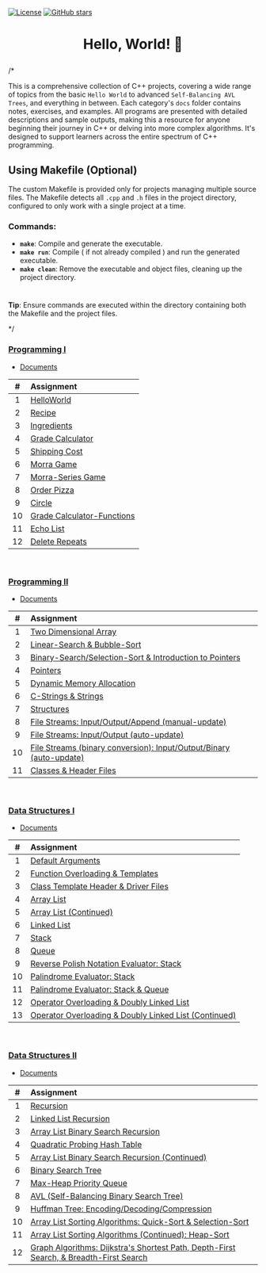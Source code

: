 [![License](https://img.shields.io/badge/license-MIT-blue)](https://github.com/nragland37/cpp-projects/blob/main/LICENSE)
[![GitHub stars](https://img.shields.io/github/stars/nragland37/cpp-projects.svg?style=social&label=Star&maxAge=2592000)](https://github.com/nragland37/cpp-projects/stargazers)

# <p align="center"> Hello, World! 🦖 </p>

/*

This is a comprehensive collection of C++ projects, covering a wide range of topics from the basic `Hello World` to advanced `Self-Balancing AVL Trees`, and everything in between. Each category's `docs` folder contains notes, exercises, and examples. All programs are presented with detailed descriptions and sample outputs, making this a resource for anyone beginning their journey in C++ or delving into more complex algorithms. It's designed to support learners across the entire spectrum of C++ programming.

## Using Makefile (Optional)
The custom Makefile is provided only for projects managing multiple source files. The Makefile detects all `.cpp` and `.h` files in the project directory, configured to only work with a single project at a time. 

### Commands:
- **`make`**: Compile and generate the executable.
- **`make run`**: Compile ( if not already compiled ) and run the generated executable.
- **`make clean`**: Remove the executable and object files, cleaning up the project directory.

#
**Tip**: Ensure commands are executed within the directory containing both the Makefile and the project files.

*/

### [Programming I](/programming-I)
* [Documents](programming-I/docs/)

| # | Assignment |
|:---:|:---|
| 1 | [HelloWorld](./programming-I/src/01-helloworld) | 
| 2 | [Recipe](./programming-I/src/02-recipe) | 
| 3 | [Ingredients](./programming-I/src/03-ingredients) | 
| 4 | [Grade Calculator](./programming-I/src/04-gradeCalc) |  
| 5 | [Shipping Cost](./programming-I/src/05-shippingCost) |  
| 6 | [Morra Game](./programming-I/src/06-morra) |
| 7 | [Morra-Series Game](./programming-I/src/07-morraSeries) |
| 8 | [Order Pizza](./programming-I/src/08-pizza) | 
| 9 | [Circle](./programming-I/src/09-circleArea) |
| 10 | [Grade Calculator-Functions](./programming-I/src/10-gradeCalc2) |
| 11 | [Echo List](./programming-I/src/11-echoList) |
| 12 | [Delete Repeats](./programming-I/src/12-deleteRepeats) |

<br>

### [Programming II](/programming-II)
* [Documents](programming-II/docs/)

| # | Assignment |
|:---:|:---|
| 1 | [Two Dimensional Array](./programming-II/src/01-twoDimensionalArray) |
| 2 | [Linear-Search & Bubble-Sort](./programming-II/src/02-linearSearch-BubbleSort) |
| 3 | [Binary-Search/Selection-Sort & Introduction to Pointers](./programming-II/src/03-binarySearch-selectionSort_introToPointers) |
| 4 | [Pointers](./programming-II/src/04-pointers) |
| 5 | [Dynamic Memory Allocation](./programming-II/src/05-dynamicMemoryAllocation) |
| 6 | [C-Strings & Strings](./programming-II/src/06-cString-string) |
| 7 | [Structures](./programming-II/src/07-structures) |
| 8 | [File Streams: Input/Output/Append (manual-update)](./programming-II/src/08-fstream-manualUpdate) |
| 9 | [File Streams: Input/Output (auto-update)](./programming-II/src/09-fstream-autoUpdate) |
| 10 | [File Streams (binary conversion): Input/Output/Binary (auto-update)](./programming-II/src/10-fstream-autoUpdate-binaryConversion) |
| 11 | [Classes & Header Files](./programming-II/src/11-classes-headerFiles) |

<br>

### [Data Structures I](/data_structures-I)
* [Documents](data_structures-I/docs/)

| # | Assignment |
|:---:|:---|
| 1 | [Default Arguments](./data_structures-I/src/01-defaultArgs) |
| 2 | [Function Overloading & Templates](./data_structures-I/src/02-max) |
| 3 | [Class Template Header & Driver Files](./data_structures-I/src/03-dyad) |
| 4 | [Array List](./data_structures-I/src/04-AList) |
| 5 | [Array List (Continued)](./data_structures-I/src/05-AList) |
| 6 | [Linked List](./data_structures-I/src/06-LList) |
| 7 | [Stack](./data_structures-I/src/07-Stack) |
| 8 | [Queue](./data_structures-I/src/08-Queue) |
| 9 | [Reverse Polish Notation Evaluator: Stack](./data_structures-I/src/09-rpnStack) |
| 10 | [Palindrome Evaluator: Stack](./data_structures-I/src/10-palindromes) |
| 11 | [Palindrome Evaluator: Stack & Queue](./data_structures-I/src/11-pal2) |
| 12 | [Operator Overloading & Doubly Linked List](./data_structures-I/src/12-DLList) |
| 13 | [Operator Overloading & Doubly Linked List (Continued)](./data_structures-I/src/13-DLList) |

<br>

### [Data Structures II](/data_structures-II)
* [Documents](data_structures-II/docs/)

| # | Assignment |
|:---:|:---|
| 1 | [Recursion](./data_structures-II/src/01-Recursion-StockClass) |
| 2 | [Linked List Recursion](./data_structures-II/src/02-Reverse-LList-Recursion) |
| 3 | [Array List Binary Search Recursion](./data_structures-II/src/03-AList-BinarySearch-Recursion) |
| 4 | [Quadratic Probing Hash Table](./data_structures-II/src/04-Hashing-Quadratic-Probing) |
| 5 | [Array List Binary Search Recursion (Continued)](./data_structures-II/src/05-Updated-AList-BinarySearch-Recursion) |
| 6 | [Binary Search Tree](./data_structures-II/src/06-BST) |
| 7 | [Max-Heap Priority Queue ](./data_structures-II/src/07-Priority-Queue) |
| 8 | [AVL (Self-Balancing Binary Search Tree)](./data_structures-II/src/08-AVLTree) |
| 9 | [Huffman Tree: Encoding/Decoding/Compression](./data_structures-II/src/09-Huffman-Algorithm) |
| 10 | [Array List Sorting Algorithms: Quick-Sort & Selection-Sort](./data_structures-II/src/10-AList-Sorting-Algorithms) |
| 11 | [Array List Sorting Algorithms (Continued): Heap-Sort](./data_structures-II/src/11-Updated-AList-Sorting-Algorithms) |
| 12 | [Graph Algorithms: Dijkstra's Shortest Path, Depth-First Search, & Breadth-First Search](./data_structures-II/src/12-Graph-Traversal) |
